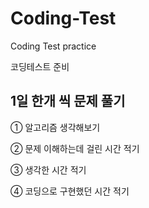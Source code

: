 # Coding-Test
Coding Test practice

코딩테스트 준비


## 1일 한개 씩 문제 풀기 

① 알고리즘 생각해보기

② 문제 이해하는데 걸린 시간 적기 

③ 생각한 시간 적기 

④ 코딩으로 구현했던 시간 적기
